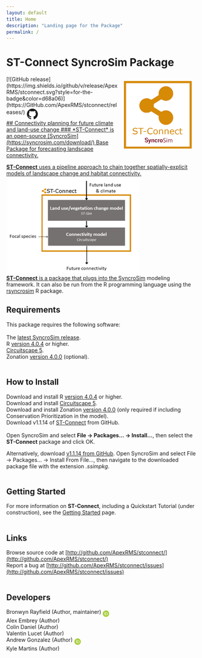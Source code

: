 ```yaml
---
layout: default
title: Home
description: "Landing page for the Package"
permalink: /
---
```


# **ST-Connect** SyncroSim Package
<img align="right" style="padding: 13px" width="180" src="assets/images/logo/stconnect-sticker.png">
[![GitHub release](https://img.shields.io/github/v/release/ApexRMS/stconnect.svg?style=for-the-badge&color=d68a06)](https://GitHub.com/ApexRMS/stconnect/releases/)    <a href="https://github.com/ApexRMS/stconnect"><img align="middle" style="padding: 1px" width="30" src="assets/images/logo/github-trans2.png">
<br>
## Connectivity planning for future climate and land-use change
### *ST-Connect* is an open-source [SyncroSim](https://syncrosim.com/download/) Base Package for forecasting landscape connectivity.


**ST-Connect** uses a pipeline approach to chain together spatially-explicit models of landscape change and habitat connectivity.
<br>
<img align="middle" style="padding: 3px" width="350" src="assets/images/pipeline-1.PNG">
<br>
**ST-Connect** is a package that plugs into the [SyncroSim](https://syncrosim.com/) modeling framework. It can also be run from the R programming language using the [rsyncrosim](https://syncrosim.com/r-package/) R package.

## Requirements

This package requires the following software:
<br>
<br>
The [latest SyncroSim release](https://syncrosim.com/download/).
<br>
R [version 4.0.4](https://www.r-project.org/) or higher.
<br>
[Circuitscape 5](https://circuitscape.org/downloads/).
<br>
Zonation [version 4.0.0](https://github.com/cbig/zonation-core/releases) (optional).
<br>
<br>
## How to Install

Download and install R [version 4.0.4](https://www.r-project.org/) or higher.
<br>
Download and install [Circuitscape 5](https://circuitscape.org/downloads/).
<br>
Download and install Zonation [version 4.0.0](https://github.com/cbig/zonation-core/releases) (only required if including Conservation Prioritization in the model).
<br>
Download v1.1.14 of [ST-Connect](https://github.com/ApexRMS/stconnect/releases/) from GitHub.
<br>
<br>
Open SyncroSim and select **File -> Packages… -> Install…**, then select the **ST-Connect** package and click OK.

Alternatively, download [v1.1.14 from GitHub](https://github.com/ApexRMS/stconnect/releases/). Open SyncroSim and select File -> Packages… -> Install From File…, then navigate to the downloaded package file with the extension *.ssimpkg*.
<br>
<br>
## Getting Started

For more information on **ST-Connect**, including a Quickstart Tutorial (under construction), see the [Getting Started](https://apexrms.github.io/stconnect/getting_started.html) page.
<br>
<br>
## Links

Browse source code at
[http://github.com/ApexRMS/stconnect/](http://github.com/ApexRMS/stconnect/)
<br>
Report a bug at
[http://github.com/ApexRMS/stconnect/issues](http://github.com/ApexRMS/stconnect/issues)
<br>
<br>
## Developers

Bronwyn Rayfield (Author, maintainer) <a href="https://orcid.org/0000-0003-1768-1300"><img align="middle" style="padding: 0.5px" width="17" src="assets/images/ORCID.png"></a>
<br>
Alex Embrey (Author)
<br>
Colin Daniel (Author)
<br>
Valentin Lucet (Author)
<br>
Andrew Gonzalez (Author) <a href="https://orcid.org/0000-0001-6075-8081"><img align="middle" style="padding: 0.5px" width="17" src="assets/images/ORCID.png"></a>
<br>
Kyle Martins (Author)
